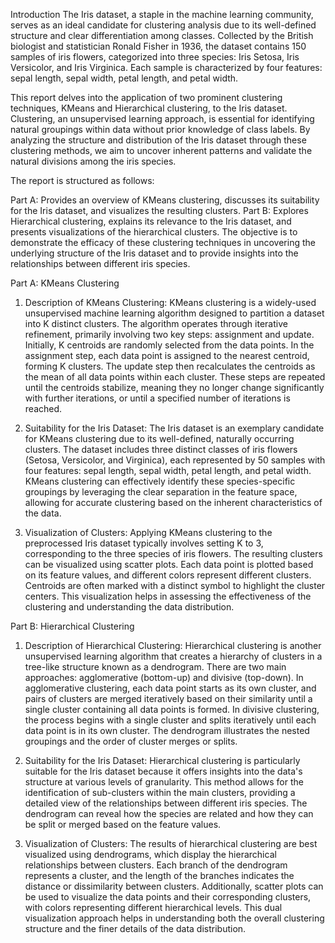 Introduction
The Iris dataset, a staple in the machine learning community, serves as an ideal candidate for clustering analysis due to its well-defined structure and clear differentiation among classes. Collected by the British biologist and statistician Ronald Fisher in 1936, the dataset contains 150 samples of iris flowers, categorized into three species: Iris Setosa, Iris Versicolor, and Iris Virginica. Each sample is characterized by four features: sepal length, sepal width, petal length, and petal width.

This report delves into the application of two prominent clustering techniques, KMeans and Hierarchical clustering, to the Iris dataset. Clustering, an unsupervised learning approach, is essential for identifying natural groupings within data without prior knowledge of class labels. By analyzing the structure and distribution of the Iris dataset through these clustering methods, we aim to uncover inherent patterns and validate the natural divisions among the iris species.

The report is structured as follows:

Part A: Provides an overview of KMeans clustering, discusses its suitability for the Iris dataset, and visualizes the resulting clusters.
Part B: Explores Hierarchical clustering, explains its relevance to the Iris dataset, and presents visualizations of the hierarchical clusters.
The objective is to demonstrate the efficacy of these clustering techniques in uncovering the underlying structure of the Iris dataset and to provide insights into the relationships between different iris species.

Part A: KMeans Clustering
1. Description of KMeans Clustering:
KMeans clustering is a widely-used unsupervised machine learning algorithm designed to partition a dataset into K distinct clusters. The algorithm operates through iterative refinement, primarily involving two key steps: assignment and update. Initially, K centroids are randomly selected from the data points. In the assignment step, each data point is assigned to the nearest centroid, forming K clusters. The update step then recalculates the centroids as the mean of all data points within each cluster. These steps are repeated until the centroids stabilize, meaning they no longer change significantly with further iterations, or until a specified number of iterations is reached.

2. Suitability for the Iris Dataset:
The Iris dataset is an exemplary candidate for KMeans clustering due to its well-defined, naturally occurring clusters. The dataset includes three distinct classes of iris flowers (Setosa, Versicolor, and Virginica), each represented by 50 samples with four features: sepal length, sepal width, petal length, and petal width. KMeans clustering can effectively identify these species-specific groupings by leveraging the clear separation in the feature space, allowing for accurate clustering based on the inherent characteristics of the data.

3. Visualization of Clusters:
Applying KMeans clustering to the preprocessed Iris dataset typically involves setting K to 3, corresponding to the three species of iris flowers. The resulting clusters can be visualized using scatter plots. Each data point is plotted based on its feature values, and different colors represent different clusters. Centroids are often marked with a distinct symbol to highlight the cluster centers. This visualization helps in assessing the effectiveness of the clustering and understanding the data distribution.

Part B: Hierarchical Clustering
1. Description of Hierarchical Clustering:
Hierarchical clustering is another unsupervised learning algorithm that creates a hierarchy of clusters in a tree-like structure known as a dendrogram. There are two main approaches: agglomerative (bottom-up) and divisive (top-down). In agglomerative clustering, each data point starts as its own cluster, and pairs of clusters are merged iteratively based on their similarity until a single cluster containing all data points is formed. In divisive clustering, the process begins with a single cluster and splits iteratively until each data point is in its own cluster. The dendrogram illustrates the nested groupings and the order of cluster merges or splits.

2. Suitability for the Iris Dataset:
Hierarchical clustering is particularly suitable for the Iris dataset because it offers insights into the data's structure at various levels of granularity. This method allows for the identification of sub-clusters within the main clusters, providing a detailed view of the relationships between different iris species. The dendrogram can reveal how the species are related and how they can be split or merged based on the feature values.

3. Visualization of Clusters:
The results of hierarchical clustering are best visualized using dendrograms, which display the hierarchical relationships between clusters. Each branch of the dendrogram represents a cluster, and the length of the branches indicates the distance or dissimilarity between clusters. Additionally, scatter plots can be used to visualize the data points and their corresponding clusters, with colors representing different hierarchical levels. This dual visualization approach helps in understanding both the overall clustering structure and the finer details of the data distribution.
